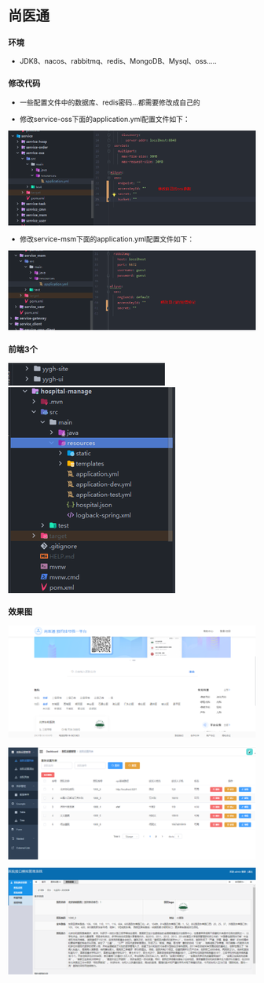# 尚医通

### 环境

- JDK8、nacos、rabbitmq、redis、MongoDB、Mysql、oss.....

### 修改代码

- 一些配置文件中的数据库、redis密码...都需要修改成自己的

- 修改service-oss下面的application.yml配置文件如下：

![](/img/修改1.png)

- 修改service-msm下面的application.yml配置文件如下：

![](/img/修改2.png)



### 前端3个

<div>
    <img src="img/三个前端展示页面.png" alt="login.jpg" style="display:inline-block;">
    <img src="img/三个前端展示页面2.png" alt="login.jpg" style="display:inline-block;">
</div>






### 效果图

![](/img/效果1.png)





![](/img/效果2.png)



![](/img/效果3.png)

